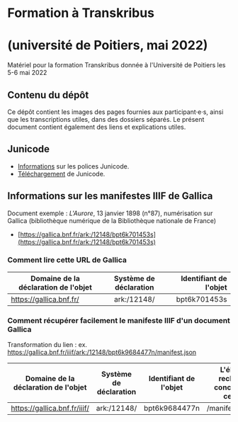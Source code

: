 # Formation à Transkribus
# (université de Poitiers, mai 2022)

Matériel pour la formation Transkribus donnée à l'Université de Poitiers les 5-6 mai 2022

## Contenu du dépôt

Ce dépôt contient les images des pages fournies aux participant·e·s, ainsi que les transcriptions utiles, dans des dossiers séparés. Le présent document contient également des liens et explications utiles.

## Junicode

* [Informations](https://junicode.sourceforge.io/) sur les polices Junicode.
* [Téléchargement](https://sourceforge.net/projects/junicode/files/) de Junicode.

## Informations sur les manifestes IIIF de Gallica

Document exemple : *L'Aurore*, 13 janvier 1898 (n°87), numérisation sur Gallica (bibliothèque numérique de la Bibliothèque nationale de France)
* [https://gallica.bnf.fr/ark:/12148/bpt6k701453s](https://gallica.bnf.fr/ark:/12148/bpt6k701453s)

### Comment lire cette URL de Gallica

| Domaine de la déclaration de l'objet | Système de déclaration | Identifiant de l'objet |
| ------------------------------------ | :--------------------: | ---------------------:|
| https://gallica.bnf.fr/ | ark:/12148/ | bpt6k701453s |

### Comment récupérer facilement le manifeste IIIF d'un document Gallica

Transformation du lien : ex. https://gallica.bnf.fr/iiif/ark:/12148/bpt6k9684477n/manifest.json

| Domaine de la déclaration de l'objet | Système de déclaration | Identifiant de l'objet | L'élément recherché concernant cet objet |
| ------------------------------------ | :--------------------: | :---------------------:| ----------------: |
| https://gallica.bnf.fr/iiif/ | ark:/12148/ | bpt6k9684477n | /manifest.json |